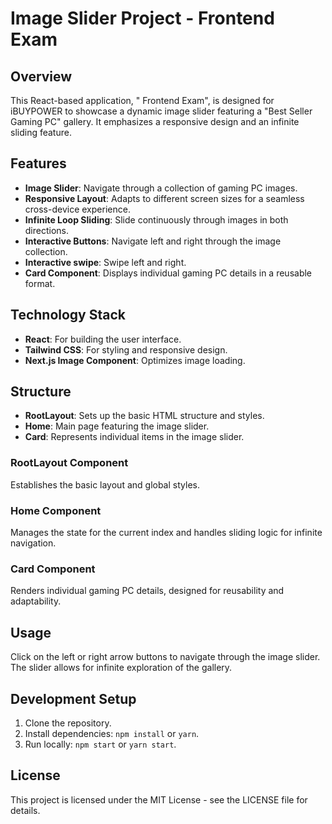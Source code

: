 # Image Slider Project - Frontend Exam

## Overview

This React-based application, " Frontend Exam", is designed for iBUYPOWER to showcase a dynamic image slider featuring a "Best Seller Gaming PC" gallery. It emphasizes a responsive design and an infinite sliding feature.

## Features

- **Image Slider**: Navigate through a collection of gaming PC images.
- **Responsive Layout**: Adapts to different screen sizes for a seamless cross-device experience.
- **Infinite Loop Sliding**: Slide continuously through images in both directions.
- **Interactive Buttons**: Navigate left and right through the image collection.
- **Interactive swipe**: Swipe left and right.
- **Card Component**: Displays individual gaming PC details in a reusable format.

## Technology Stack

- **React**: For building the user interface.
- **Tailwind CSS**: For styling and responsive design.
- **Next.js Image Component**: Optimizes image loading.

## Structure

- **RootLayout**: Sets up the basic HTML structure and styles.
- **Home**: Main page featuring the image slider.
- **Card**: Represents individual items in the image slider.

### RootLayout Component

Establishes the basic layout and global styles.

### Home Component

Manages the state for the current index and handles sliding logic for infinite navigation.

### Card Component

Renders individual gaming PC details, designed for reusability and adaptability.

## Usage

Click on the left or right arrow buttons to navigate through the image slider. The slider allows for infinite exploration of the gallery.

## Development Setup

1. Clone the repository.
2. Install dependencies: `npm install` or `yarn`.
3. Run locally: `npm start` or `yarn start`.

## License

This project is licensed under the MIT License - see the LICENSE file for details.
